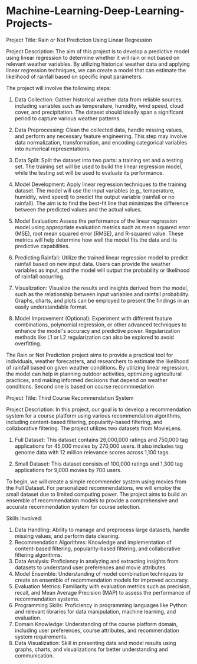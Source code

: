 # Machine-Learning-Deep-Learning-Projects-

Project Title: Rain or Not Prediction Using Linear Regression

Project Description:
The aim of this project is to develop a predictive model using linear regression to determine whether it will rain or not based on relevant weather variables. By utilizing historical weather data and applying linear regression techniques, we can create a model that can estimate the likelihood of rainfall based on specific input parameters.

The project will involve the following steps:

1. Data Collection: Gather historical weather data from reliable sources, including variables such as temperature, humidity, wind speed, cloud cover, and precipitation. The dataset should ideally span a significant period to capture various weather patterns.

2. Data Preprocessing: Clean the collected data, handle missing values, and perform any necessary feature engineering. This step may involve data normalization, transformation, and encoding categorical variables into numerical representations.

3. Data Split: Split the dataset into two parts: a training set and a testing set. The training set will be used to build the linear regression model, while the testing set will be used to evaluate its performance.

4. Model Development: Apply linear regression techniques to the training dataset. The model will use the input variables (e.g., temperature, humidity, wind speed) to predict the output variable (rainfall or no rainfall). The aim is to find the best-fit line that minimizes the difference between the predicted values and the actual values.

5. Model Evaluation: Assess the performance of the linear regression model using appropriate evaluation metrics such as mean squared error (MSE), root mean squared error (RMSE), and R-squared value. These metrics will help determine how well the model fits the data and its predictive capabilities.

6. Predicting Rainfall: Utilize the trained linear regression model to predict rainfall based on new input data. Users can provide the weather variables as input, and the model will output the probability or likelihood of rainfall occurring.

7. Visualization: Visualize the results and insights derived from the model, such as the relationship between input variables and rainfall probability. Graphs, charts, and plots can be employed to present the findings in an easily understandable format.

8. Model Improvement (Optional): Experiment with different feature combinations, polynomial regression, or other advanced techniques to enhance the model's accuracy and predictive power. Regularization methods like L1 or L2 regularization can also be explored to avoid overfitting.

The Rain or Not Prediction project aims to provide a practical tool for individuals, weather forecasters, and researchers to estimate the likelihood of rainfall based on given weather conditions. By utilizing linear regression, the model can help in planning outdoor activities, optimizing agricultural practices, and making informed decisions that depend on weather conditions.
Second one is based on course recommnedation 


Project Title: Third Course Recommendation System

Project Description:
In this project, our goal is to develop a recommendation system for a course platform using various recommendation algorithms, including content-based filtering, popularity-based filtering, and collaborative filtering. The project utilizes two datasets from MovieLens.

1. Full Dataset: This dataset contains 26,000,000 ratings and 750,000 tag applications for 45,000 movies by 270,000 users. It also includes tag genome data with 12 million relevance scores across 1,100 tags.

2. Small Dataset: This dataset consists of 100,000 ratings and 1,300 tag applications for 9,000 movies by 700 users.

To begin, we will create a simple recommender system using movies from the Full Dataset. For personalized recommendations, we will employ the small dataset due to limited computing power. The project aims to build an ensemble of recommendation models to provide a comprehensive and accurate recommendation system for course selection.

Skills Involved:
1. Data Handling: Ability to manage and preprocess large datasets, handle missing values, and perform data cleaning.
2. Recommendation Algorithms: Knowledge and implementation of content-based filtering, popularity-based filtering, and collaborative filtering algorithms.
3. Data Analysis: Proficiency in analyzing and extracting insights from datasets to understand user preferences and movie attributes.
4. Model Ensemble: Understanding of model combination techniques to create an ensemble of recommendation models for improved accuracy.
5. Evaluation Metrics: Familiarity with evaluation metrics such as precision, recall, and Mean Average Precision (MAP) to assess the performance of recommendation systems.
6. Programming Skills: Proficiency in programming languages like Python and relevant libraries for data manipulation, machine learning, and evaluation.
7. Domain Knowledge: Understanding of the course platform domain, including user preferences, course attributes, and recommendation system requirements.
8. Data Visualization: Skill in presenting data and model results using graphs, charts, and visualizations for better understanding and communication.

